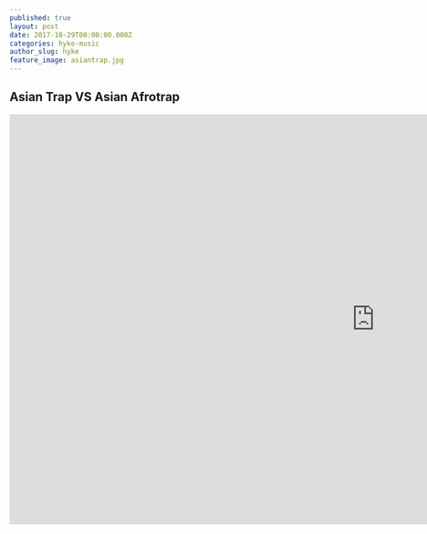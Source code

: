 ```yaml
---
published: true
layout: post
date: 2017-10-29T00:00:00.000Z
categories: hyke-music
author_slug: hyke
feature_image: asiantrap.jpg
---
```

## Asian Trap VS Asian Afrotrap

<iframe width="1280" height="720" src="https://www.youtube.com/embed/vzSHcyXfNPw" frameborder="0" allowfullscreen></iframe>
